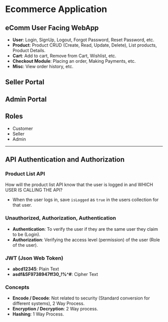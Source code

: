 # Ecommerce Application


## eComm User Facing WebApp
- **User**: Login, SignUp, Logout, Forgot Password, Reset Password, etc.
- **Product**: Product CRUD (Create, Read, Update, Delete), List products, Product Details.
- **Cart**: Add to cart, Remove from Cart, Wishlist, etc.
- **Checkout Module**: Placing an order, Making Payments, etc.
- **Misc**: View order history, etc.

## Seller Portal

## Admin Portal

## Roles
- Customer
- Seller
- Admin

--------

## API Authentication and Authorization

### Product List API
How will the product list API know that the user is logged in and WHICH USER IS CALLING THE API?
- When the user logs in, save `isLogged` as `true` in the users collection for that user.

### Unauthorized, Authorization, Authentication

- **Authentication**: To verify the user if they are the same user they claim to be (Login).
- **Authorization**: Verifying the access level (permission) of the user (Role of the user).

### JWT (Json Web Token)
- **abcd12345**: Plain Text
- **asdf&SF9738947ff30_!%^#**: Cipher Text

### Concepts
- **Encode / Decode**: Not related to security (Standard conversion for different systems), 2 Way Process.
- **Encryption / Decryption**: 2 Way process.
- **Hashing**: 1 Way Process.
